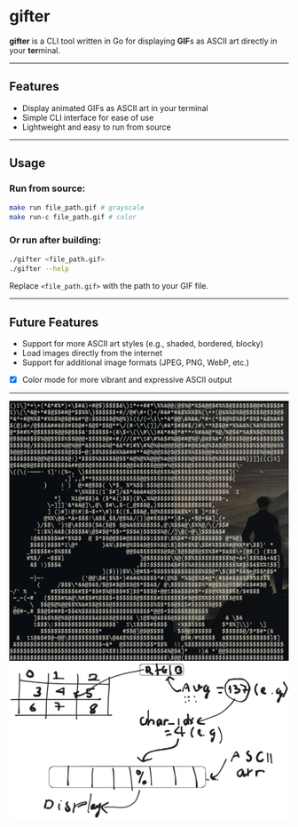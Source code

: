 # gifter

**gifter** is a CLI tool written in Go for displaying **GIF**s as ASCII art directly in your **ter**minal.

---

## Features

- Display animated GIFs as ASCII art in your terminal  
- Simple CLI interface for ease of use  
- Lightweight and easy to run from source

---

## Usage

### Run from source:

```bash
make run file_path.gif # grayscale
make run-c file_path.gif # color
```

### Or run after building:

```bash
./gifter <file_path.gif>
./gifter --help
```

Replace `<file_path.gif>` with the path to your GIF file.

---

## Future Features

- Support for more ASCII art styles (e.g., shaded, bordered, blocky)
- Load images directly from the internet
- Support for additional image formats (JPEG, PNG, WebP, etc.)
- [x] Color mode for more vibrant and expressive ASCII output

---

![Demo](media/example1.png)
![Algo](media/algo.png)
